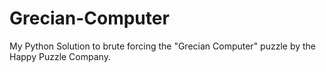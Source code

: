 # Grecian-Computer
My Python Solution to brute forcing the "Grecian Computer" puzzle by the Happy Puzzle Company.
